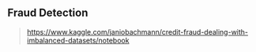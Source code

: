 ## Fraud Detection

> https://www.kaggle.com/janiobachmann/credit-fraud-dealing-with-imbalanced-datasets/notebook


